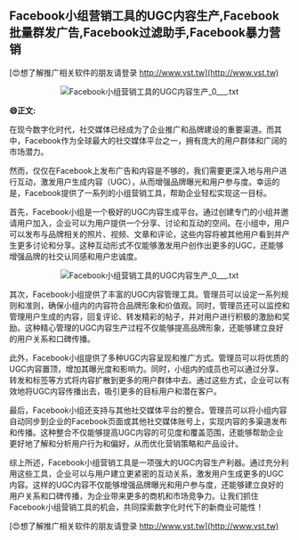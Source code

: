 ## **Facebook小组营销工具的UGC内容生产,Facebook批量群发广告,Facebook过滤助手,Facebook暴力营销**

[😍想了解推广相关软件的朋友请登录 http://www.vst.tw](http://www.vst.tw)

 <center><img src="https://vst.tw/MP4/tuiguang/png/8.png" alt="Facebook小组营销工具的UGC内容生产_0___.txt"></center>

**😄正文:**

在现今数字化时代，社交媒体已经成为了企业推广和品牌建设的重要渠道。而其中，Facebook作为全球最大的社交媒体平台之一，拥有庞大的用户群体和广阔的市场潜力。

然而，仅仅在Facebook上发布广告和内容是不够的，我们需要更深入地与用户进行互动，激发用户生成内容（UGC），从而增强品牌曝光和用户参与度。幸运的是，Facebook提供了一系列的小组营销工具，帮助企业轻松实现这一目标。

首先，Facebook小组是一个极好的UGC内容生成平台。通过创建专门的小组并邀请用户加入，企业可以为用户提供一个分享、讨论和互动的空间。在小组中，用户可以发布与品牌相关的照片、视频、文章和评论，这些内容将被其他用户看到并产生更多讨论和分享。这种互动形式不仅能够激发用户创作出更多的UGC，还能够增强品牌的社交认同感和用户忠诚度。

 <center><img src="https://vst.tw/MP4/tuiguang/png/0.png" alt="Facebook小组营销工具的UGC内容生产_0___.txt"></center>

其次，Facebook小组提供了丰富的UGC内容管理工具。管理员可以设定一系列规则和准则，确保小组内的内容符合品牌形象和价值观。同时，管理员还可以监控和管理用户生成的内容，回复评论、转发精彩的帖子，并对用户进行积极的激励和奖励。这种精心管理的UGC内容生产过程不仅能够提高品牌形象，还能够建立良好的用户关系和口碑传播。

此外，Facebook小组提供了多种UGC内容呈现和推广方式。管理员可以将优质的UGC内容置顶，增加其曝光度和影响力。同时，小组内的成员也可以通过分享、转发和标签等方式将内容扩散到更多的用户群体中去。通过这些方式，企业可以有效地将UGC内容传播出去，吸引更多的目标用户和潜在客户。

最后，Facebook小组还支持与其他社交媒体平台的整合。管理员可以将小组内容自动同步到企业的Facebook页面或其他社交媒体账号上，实现内容的多渠道发布和传播。这种整合不仅能够提高UGC内容的可见度和覆盖范围，还能够帮助企业更好地了解和分析用户行为和偏好，从而优化营销策略和产品设计。

综上所述，Facebook小组营销工具是一项强大的UGC内容生产利器。通过充分利用这些工具，企业可以与用户建立更紧密的互动关系，激发用户生成更多的UGC内容。这样的UGC内容不仅能够增强品牌曝光和用户参与度，还能够建立良好的用户关系和口碑传播，为企业带来更多的商机和市场竞争力。让我们抓住Facebook小组营销工具的机会，共同探索数字化时代下的新商业可能性！

[😍想了解推广相关软件的朋友请登录 http://www.vst.tw](http://www.vst.tw)



